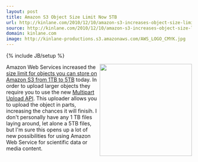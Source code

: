 ```yaml
---
layout: post
title: Amazon S3 Object Size Limit Now 5TB
url: http://kinlane.com/2010/12/10/amazon-s3-increases-object-size-limit-5tb/
source: http://kinlane.com/2010/12/10/amazon-s3-increases-object-size-limit-5tb/
domain: kinlane.com
image: http://kinlane-productions.s3.amazonaws.com/AWS_LOGO_CMYK.jpg
---
```

{% include JB/setup %}<p>
     <img src="http://kinlane-productions.s3.amazonaws.com/AWS_LOGO_CMYK.jpg"
        alt=""
        width="250"
        align="right" />Amazon Web Services increased the <a href="http://aws.typepad.com/aws/2010/12/amazon-s3-object-size-limit.html"
        target="_blank">size limit for objects you can store on Amazon S3 from 1TB to 5TB</a> today. In order to upload larger objects they require you to use the new <a href="http://aws.typepad.com/aws/2010/11/amazon-s3-multipart-upload.html"
        target="_blank">Multipart Upload API</a>. This uploader allows you to upload the object in parts, increasing the chances it will finisih. I don't personally have any 1 TB files laying around, let alone a 5TB files, but I'm sure this opens up a lot of new possibilities for using Amazon Web Service for scientific data or media content.
</p>